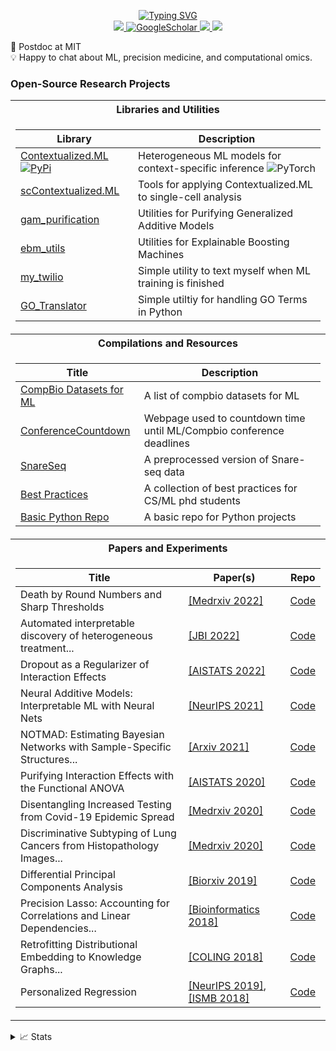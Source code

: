 <p align="center">
<a href="https://github.com/blengerich">
    <img src="https://readme-typing-svg.demolab.com?font=Georgia&color=000&size=18&duration=1000&pause=1000&multiline=true&width=300&height=80&lines=Ben+Lengerich;Postdoc+@+MIT,+Broad+Institute;AI+%7C+ML+%7C+Omics+%7C+Precision Medicine" alt="Typing SVG" />
</a>
<br/>

<a href="https://web.mit.edu/~blengeri/www/">
    <img src="https://img.shields.io/badge/Website-MIT-red?style=flat-square">
</a>
<a href='https://scholar.google.com/citations?user=a1Ck1CMAAAAJ' target="_blank">
    <img alt='GoogleScholar' src='https://img.shields.io/badge/Scholar-100000?style=flat&logo=GoogleScholar&logoColor=white&&color=0181FF'>
</a>
<a href="https://www.linkedin.com/in/benlengerich/">
    <img src="https://img.shields.io/badge/-Linkedin-blue?style=flat-square&logo=linkedin">
</a>
<a href="https://pypi.org/user/blengerich/">
    <img src="https://img.shields.io/badge/PyPi-blengerich-blue?style=flat-square&logo=pypi&logoColor=white">
</a>

<br/> 

</p>

📖 Postdoc at MIT
 <br/>
💡 Happy to chat about ML, precision medicine, and computational omics.

### Open-Source Research Projects

<table>

<tr><th>Libraries and Utilities</th></tr>
<tr><td>

| Library | Description
|--|--|
| [Contextualized.ML](https://github.com/cnellington/contextualized) [![PyPi](https://img.shields.io/badge/PyPi-black?style=flat-square&logo=pypi)](https://pypi.org/project/contextualized-ml/) | Heterogeneous ML models for context-specific inference ![PyTorch](https://img.shields.io/badge/PyTorch-black?style=flat-square&logo=pytorch) |
| [scContextualized.ML](https://github.com/blengerich/scContextualized) | Tools for applying Contextualized.ML to single-cell analysis |
| [gam_purification](https://github.com/blengerich/gam_purification) | Utilities for Purifying Generalized Additive Models |
| [ebm_utils](https://github.com/blengerich/ebm_utils) | Utilities for Explainable Boosting Machines |
| [my_twilio](https://github.com/blengerich/my_twilio) | Simple utility to text myself when ML training is finished |
| [GO_Translator](https://github.com/blengerich/GO_Translator) | Simple utiltiy for handling GO Terms in Python |

</td></tr>
<tr><th>Compilations and Resources</th></tr>
<tr><td>

|Title | Description | 
|--|--|
| [CompBio Datasets for ML](https://github.com/blengerich/CompBioDatasetsForMachineLearning) | A list of compbio datasets for ML |
| [ConferenceCountdown](https://github.com/blengerich/ConferenceCountdown) | Webpage used to countdown time until ML/Compbio conference deadlines |
| [SnareSeq](https://github.com/blengerich/SnareSeq) | A preprocessed version of Snare-seq data |
| [Best Practices](https://github.com/blengerich/Best_Practices) | A collection of best practices for CS/ML phd students |
| [Basic Python Repo](https://github.com/blengerich/BasicRepoPython) | A basic repo for Python projects |
</td></tr>

<tr><th>Papers and Experiments</th></tr>
<tr><td>

| Title | Paper(s) | Repo |
|--|--|--|
| Death by Round Numbers and Sharp Thresholds | [[Medrxiv 2022]](https://www.medrxiv.org/content/10.1101/2022.04.30.22274520v1) | [Code](https://github.com/blengerich/DeathByRoundNumbers) |
| Automated interpretable discovery of heterogeneous treatment... | [[JBI 2022]](https://www.sciencedirect.com/science/article/pii/S1532046422001022) | [Code](https://github.com/blengerich/ContextualGAM) |
| Dropout as a Regularizer of Interaction Effects | [[AISTATS 2022]](https://proceedings.mlr.press/v151/lengerich22a.html) | [Code](https://github.com/blengerich/Dropout_Interactions) |
| Neural Additive Models: Interpretable ML with Neural Nets | [[NeurIPS 2021]](https://proceedings.neurips.cc/paper/2021/hash/251bd0442dfcc53b5a761e050f8022b8-Abstract.html) | [Code](https://neural-additive-models.github.io/) | 
| NOTMAD: Estimating Bayesian Networks with Sample-Specific Structures... | [[Arxiv 2021]](https://arxiv.org/abs/2111.01104) | [Code](https://github.com/cnellington/contextualized) |
| Purifying Interaction Effects with the Functional ANOVA | [[AISTATS 2020]](http://proceedings.mlr.press/v108/lengerich20a.html) | [Code](https://github.com/blengerich/gam_purification) |
| Disentangling Increased Testing from Covid-19 Epidemic Spread | [[Medrxiv 2020]](https://www.medrxiv.org/content/10.1101/2020.07.09.20141762v1) | [Code](https://github.com/blengerich/Covid19-LatentCases) |
| Discriminative Subtyping of Lung Cancers from Histopathology Images... | [[Medrxiv 2020]](https://www.medrxiv.org/content/10.1101/2020.06.25.20140053v1) | [Code](https://github.com/slabbaki/discriminative-subtyping) |
| Differential Principal Components Analysis | [[Biorxiv 2019]](https://www.biorxiv.org/content/10.1101/545798v1.abstract) | [Code](https://github.com/blengerich/drpca) |
| Precision Lasso: Accounting for Correlations and Linear Dependencies... | [[Bioinformatics 2018]](https://academic.oup.com/bioinformatics/article/35/7/1181/5089232?ref=https://giter.site) | [Code](https://github.com/HaohanWang/thePrecisionLasso) |
| Retrofitting Distributional Embedding to Knowledge Graphs... | [[COLING 2018]](https://arxiv.org/abs/1708.00112) | [Code](https://github.com/roamanalytics/roamresearch/tree/master/Papers/Retrofitting) |
| Personalized Regression | [[NeurIPS 2019]](https://proceedings.neurips.cc/paper/2019/hash/52d2752b150f9c35ccb6869cbf074e48-Abstract.html), [[ISMB 2018]](https://academic.oup.com/bioinformatics/article/34/13/i178/5045771) | [Code](https://github.com/blengerich/Personalized_Regression) |
</td></tr>


</td></tr>
</table>


<details>
<summary>📈 Stats</summary>
<br>
My Github Stats

![](http://github-profile-summary-cards.vercel.app/api/cards/profile-details?username=blengerich&theme=moonlight) 

![](http://github-profile-summary-cards.vercel.app/api/cards/repos-per-language?username=blengerich&theme=moonlight) 
![](http://github-profile-summary-cards.vercel.app/api/cards/most-commit-language?username=blengerich&theme=moonlight)
